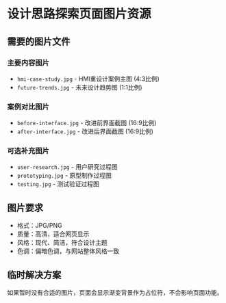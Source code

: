 # 设计思路探索页面图片资源

## 需要的图片文件

### 主要内容图片
- `hmi-case-study.jpg` - HMI重设计案例主图 (4:3比例)
- `future-trends.jpg` - 未来设计趋势图 (1:1比例)

### 案例对比图片
- `before-interface.jpg` - 改进前界面截图 (16:9比例)
- `after-interface.jpg` - 改进后界面截图 (16:9比例)

### 可选补充图片
- `user-research.jpg` - 用户研究过程图
- `prototyping.jpg` - 原型制作过程图
- `testing.jpg` - 测试验证过程图

## 图片要求
- 格式：JPG/PNG
- 质量：高清，适合网页显示
- 风格：现代、简洁，符合设计主题
- 色调：偏暗色调，与网站整体风格一致

## 临时解决方案
如果暂时没有合适的图片，页面会显示渐变背景作为占位符，不会影响页面功能。 